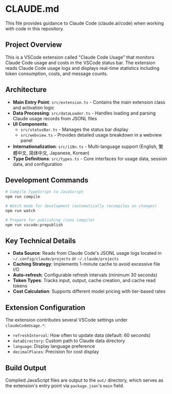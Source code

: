 # CLAUDE.md

This file provides guidance to Claude Code (claude.ai/code) when working with code in this repository.

## Project Overview

This is a VSCode extension called "Claude Code Usage" that monitors Claude Code usage and costs in the VSCode status bar. The extension reads Claude Code usage logs and displays real-time statistics including token consumption, costs, and message counts.

## Architecture

- **Main Entry Point**: `src/extension.ts` - Contains the main extension class and activation logic
- **Data Processing**: `src/dataLoader.ts` - Handles loading and parsing Claude usage records from JSONL files
- **UI Components**: 
  - `src/statusBar.ts` - Manages the status bar display
  - `src/webview.ts` - Provides detailed usage breakdown in a webview panel
- **Internationalization**: `src/i18n.ts` - Multi-language support (English, 繁體中文, 简体中文, Japanese, Korean)
- **Type Definitions**: `src/types.ts` - Core interfaces for usage data, session data, and configuration

## Development Commands

```bash
# Compile TypeScript to JavaScript
npm run compile

# Watch mode for development (automatically recompiles on changes)
npm run watch

# Prepare for publishing (runs compile)
npm run vscode:prepublish
```

## Key Technical Details

- **Data Source**: Reads from Claude Code's JSONL usage logs located in `~/.config/claude/projects` or `~/.claude/projects`
- **Caching Strategy**: Implements 1-minute cache to avoid excessive file I/O
- **Auto-refresh**: Configurable refresh intervals (minimum 30 seconds)
- **Token Types**: Tracks input, output, cache creation, and cache read tokens
- **Cost Calculation**: Supports different model pricing with tier-based rates

## Extension Configuration

The extension contributes several VSCode settings under `claudeCodeUsage.*`:
- `refreshInterval`: How often to update data (default: 60 seconds)
- `dataDirectory`: Custom path to Claude data directory
- `language`: Display language preference
- `decimalPlaces`: Precision for cost display

## Build Output

Compiled JavaScript files are output to the `out/` directory, which serves as the extension's entry point via `package.json`'s `main` field.